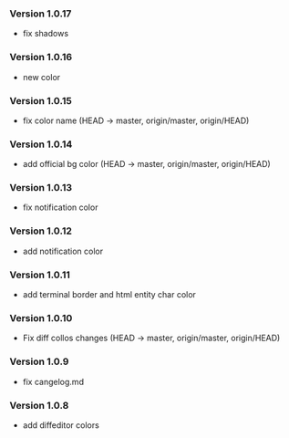 ### Version 1.0.17
- fix shadows

### Version 1.0.16
- new color

### Version 1.0.15
- fix color name (HEAD -> master, origin/master, origin/HEAD)

### Version 1.0.14
- add official bg color (HEAD -> master, origin/master, origin/HEAD)

### Version 1.0.13
- fix notification color

### Version 1.0.12
- add  notification color

### Version 1.0.11
- add terminal border and html  entity char color

### Version 1.0.10
- Fix diff collos changes (HEAD -> master, origin/master, origin/HEAD)

### Version 1.0.9
- fix cangelog.md

### Version 1.0.8
- add diffeditor colors
